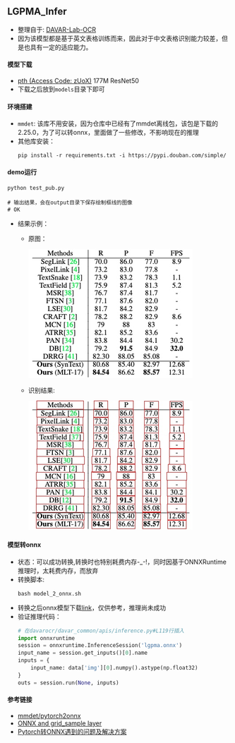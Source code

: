 ## LGPMA_Infer
- 整理自于: [DAVAR-Lab-OCR](https://github.com/hikopensource/DAVAR-Lab-OCR/tree/main/demo/table_recognition/lgpma)
- 因为该模型都是基于英文表格训练而来，因此对于中文表格识别能力较差，但是也具有一定的适应能力。

#### 模型下载
- [pth (Access Code: zUoX)](https://one.hikvision.com/#/link/u9YgYyoPW3hLw6iolFoA) 177M ResNet50
- 下载之后放到`models`目录下即可

#### 环境搭建
- `mmdet`: 该库不用安装，因为仓库中已经有了mmdet离线包，该包是下载的2.25.0，为了可以转onnx，里面做了一些修改，不影响现在的推理
- 其他库安装：
  ```shell
  pip install -r requirements.txt -i https://pypi.douban.com/simple/
  ```

#### demo运行
```shell
python test_pub.py

# 输出结果，会在output目录下保存绘制框线的图像
# OK
```
- 结果示例：
  - 原图：

    ![](./images/table.jpg)

  - 识别结果:

     ![](./output/table.jpg)

#### 模型转onnx
- 状态：可以成功转换,转换时也特别耗费内存-_-!，同时因基于ONNXRuntime推理时，太耗费内存，而放弃
- 转换脚本:
  ```shell
  bash model_2_onnx.sh
  ```
- 转换之后onnx模型下载[link](https://drive.google.com/file/d/1t2muqUFif-jbbTqQUrWGHjHZo3MgYxgQ/view?usp=sharing)，仅供参考，推理尚未成功
- 验证推理代码：
  ```python
  # 在davarocr/davar_common/apis/inference.py#L119行插入
  import onnxruntime
  session = onnxruntime.InferenceSession('lgpma.onnx')
  input_name = session.get_inputs()[0].name
  inputs = {
      input_name: data['img'][0].numpy().astype(np.float32)
  }
  outs = session.run(None, inputs)
  ```

#### 参考链接
- [mmdet/pytorch2onnx](https://github.com/open-mmlab/mmdetection/blob/master/docs/en/tutorials/pytorch2onnx.md)
- [ONNX and grid_sample layer](https://github.com/pytorch/pytorch/issues/27212)
- [Pytorch转ONNX遇到的问题及解决方案](https://blog.csdn.net/JoeyChen1219/article/details/121141318)
